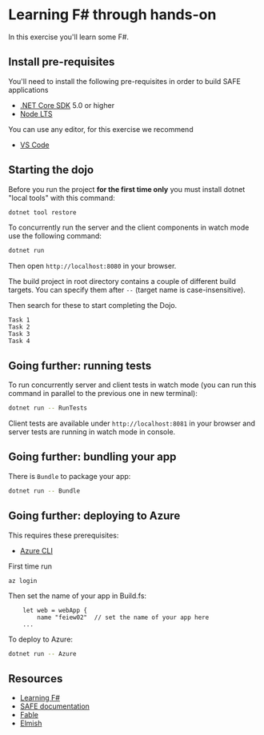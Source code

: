 
# Learning F# through hands-on

In this exercise you'll learn some F#.

## Install pre-requisites

You'll need to install the following pre-requisites in order to build SAFE applications

* [.NET Core SDK](https://www.microsoft.com/net/download) 5.0 or higher
* [Node LTS](https://nodejs.org/en/download/)

You can use any editor, for this exercise we recommend
* [VS Code](https://code.visualstudio.com/)

## Starting the dojo

Before you run the project **for the first time only** you must install dotnet "local tools" with this command:

```bash
dotnet tool restore
```

To concurrently run the server and the client components in watch mode use the following command:

```bash
dotnet run
```

Then open `http://localhost:8080` in your browser.

The build project in root directory contains a couple of different build targets. You can specify them after `--` (target name is case-insensitive).

Then search for these to start completing the Dojo.

    Task 1
    Task 2
    Task 3
    Task 4

## Going further: running tests

To run concurrently server and client tests in watch mode (you can run this command in parallel to the previous one in new terminal):

```bash
dotnet run -- RunTests
```

Client tests are available under `http://localhost:8081` in your browser and server tests are running in watch mode in console.

## Going further: bundling your app

There is `Bundle` to package your app:

```bash
dotnet run -- Bundle
```
## Going further: deploying to Azure

This requires these prerequisites:
* [Azure CLI](https://docs.microsoft.com/en-us/cli/azure/install-azure-cli) 

First time run

    az login

Then set the name of your app in Build.fs:

```
    let web = webApp {
        name "feiew02"  // set the name of your app here
    ...
```

To deploy to Azure:

```bash
dotnet run -- Azure 
```

## Resources

* [Learning F#](https://dotnet.microsoft.com/learn/fsharp/)
* [SAFE documentation](https://safe-stack.github.io/docs/)
* [Fable](https://fable.io/docs/)
* [Elmish](https://elmish.github.io/elmish/)
